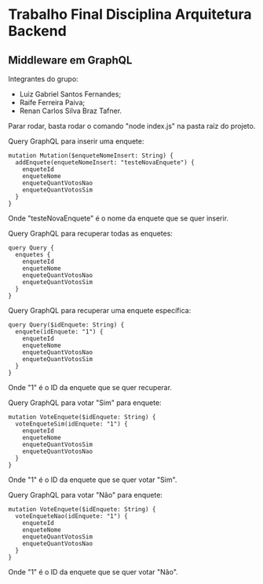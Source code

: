 # Trabalho Final Disciplina Arquitetura Backend

## Middleware em GraphQL

Integrantes do grupo:

* Luiz Gabriel Santos Fernandes;
* Raife Ferreira Paiva;
* Renan Carlos Silva Braz Tafner.

Parar rodar, basta rodar o comando "node index.js" na pasta raíz do projeto.

Query GraphQL para inserir uma enquete:

```
mutation Mutation($enqueteNomeInsert: String) {
  addEnquete(enqueteNomeInsert: "testeNovaEnquete") {
    enqueteId
    enqueteNome
    enqueteQuantVotosNao
    enqueteQuantVotosSim
  }
}
```
Onde "testeNovaEnquete" é o nome da enquete que se quer inserir.

Query GraphQL para recuperar todas as enquetes:

```
query Query {
  enquetes {
    enqueteId
    enqueteNome
    enqueteQuantVotosNao
    enqueteQuantVotosSim
  }
}
```

Query GraphQL para recuperar uma enquete específica:

```
query Query($idEnquete: String) {
  enquete(idEnquete: "1") {
    enqueteId
    enqueteNome
    enqueteQuantVotosNao
    enqueteQuantVotosSim
  }
}
```

Onde "1" é o ID da enquete que se quer recuperar.

Query GraphQL para votar "Sim" para enquete:

```
mutation VoteEnquete($idEnquete: String) {
  voteEnqueteSim(idEnquete: "1") {
    enqueteId
    enqueteNome
    enqueteQuantVotosSim
    enqueteQuantVotosNao
  }
}
```

Onde "1" é o ID da enquete que se quer votar "Sim".

Query GraphQL para votar "Não" para enquete:

```
mutation VoteEnquete($idEnquete: String) {
  voteEnqueteNao(idEnquete: "1") {
    enqueteId
    enqueteNome
    enqueteQuantVotosSim
    enqueteQuantVotosNao
  }
}
```
Onde "1" é o ID da enquete que se quer votar "Não".
